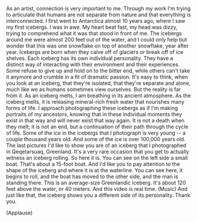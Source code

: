 
As an artist,
connection is very important to me.
Through my work I&#39;m trying to articulate
that humans are not separate from nature
and that everything is interconnected.
I first went to Antarctica almost 10 years ago,
where I saw my first icebergs.
I was in awe.
My heart beat fast, my head was dizzy,
trying to comprehend what it was that stood in front of me.
The icebergs around me
were almost 200 feet out of the water,
and I could only help but wonder
that this was one snowflake
on top of another snowflake,
year after year.
Icebergs are born
when they calve off of glaciers
or break off of ice shelves.
Each iceberg has its own individual personality.
They have a distinct way
of interacting with their environment
and their experiences.
Some refuse to give up
and hold on to the bitter end,
while others can&#39;t take it anymore
and crumble in a fit of dramatic passion.
It&#39;s easy to think, when you look at an iceberg,
that they&#39;re isolated,
that they&#39;re separate and alone,
much like we as humans sometimes view ourselves.
But the reality is far from it.
As an iceberg melts,
I am breathing in
its ancient atmosphere.
As the iceberg melts,
it is releasing mineral-rich fresh water
that nourishes many forms of life.
I approach photographing these icebergs
as if I&#39;m making portraits of my ancestors,
knowing that in these individual moments
they exist in that way
and will never exist that way again.
It is not a death when they melt;
it is not an end,
but a continuation
of their path through the cycle of life.
Some of the ice in the icebergs that I photograph is very young --
a couple thousand years old.
And some of the ice
is over 100,000 years old.
The last pictures I&#39;d like to show you
are of an iceberg that I photographed
in Qeqetarsuaq, Greenland.
It&#39;s a very rare occasion
that you get to actually witness
an iceberg rolling.
So here it is.
You can see on the left side a small boat.
That&#39;s about a 15-foot boat.
And I&#39;d like you to pay attention
to the shape of the iceberg
and where it is at the waterline.
You can see here, it begins to roll,
and the boat has moved to the other side, and the man is standing there.
This is an average-size Greenlandic iceberg.
It&#39;s about 120 feet above the water,
or 40 meters.
And this video is real time.
(Music)
And just like that,
the iceberg shows you a different side of its personality.
Thank you.

(Applause)


